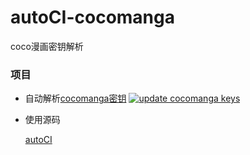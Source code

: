# autoCI-cocomanga
coco漫画密钥解析


### 项目
- 自动解析[cocomanga密钥](https://raw.githubusercontent.com/HDYOU/autoCI-cocomanga/autoBuild/coco_keys.json)
[![update cocomanga keys](https://github.com/HDYOU/autoCI-cocomanga/actions/workflows/update-cocomanga-keys.yml/badge.svg)](https://github.com/HDYOU/autoCI-cocomanga/actions/workflows/update-cocomanga-keys.yml)



- 使用源码

  [autoCI](https://github.com/Xwite/autoCI)

